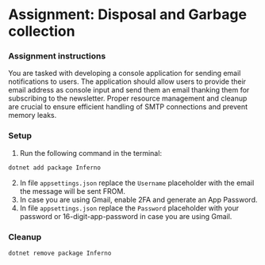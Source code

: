 # Assignment: Disposal and Garbage collection
### Assignment instructions

You are tasked with developing a console application for sending email notifications to users. The application should allow users to provide their email address as console input and send them an email thanking them for subscribing to the newsletter. Proper resource management and cleanup are crucial to ensure efficient handling of SMTP connections and prevent memory leaks.


### Setup
1. Run the following command in the terminal:
```bash
dotnet add package Inferno
```

2. In file `appsettings.json` replace the `Username` placeholder with the email the message will be sent FROM.
3. In case you are using Gmail, enable 2FA and generate an App Password.
4. In file `appsettings.json` replace the `Password` placeholder with your password or 16-digit-app-password in case you are using Gmail.


### Cleanup
```bash
dotnet remove package Inferno
```